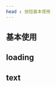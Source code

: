 ```yaml
---
head : 按钮基本使用
---
```

## 基本使用

<ClientOnly>
<ele-button></ele-button>
</ClientOnly>

## loading

<ClientOnly>
<ele-button-loading></ele-button-loading>
</ClientOnly>


## text 
<ClientOnly>
<eleButtonText></eleButtonText>
</ClientOnly>
